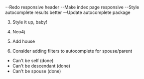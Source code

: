 --Redo responsive header
--Make index page responsive
--Style autocomplete results better
--Update autocomplete package

3. Style it up, baby!
4. Neo4j

5. Add house
6. Consider adding filters to autocomplete for spouse/parent
- Can't be self (done)
- Can't be descendant (done)
- Can't be spouse (done)


